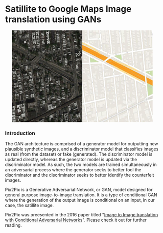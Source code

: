 # Satillite to Google Maps Image translation using GANs

<p align="center">
  <img width="460" height="300" src="https://github.com/abhishikthsagar/Projects/blob/main/Image_translation_GAN/Images/2.jpg">
</p>


### Introduction

The GAN architecture is comprised of a generator model for outputting new plausible synthetic images, and a discriminator model that classifies images as real (from the dataset) or fake (generated). The discriminator model is updated directly, whereas the generator model is updated via the discriminator model. As such, the two models are trained simultaneously in an adversarial process where the generator seeks to better fool the discriminator and the discriminator seeks to better identify the counterfeit images.

Pix2Pix is a Generative Adversarial Network, or GAN, model designed for general purpose image-to-image translation. It is a type of conditional GAN where the generation of the output image is conditional on an input, in our case, the satillite image. 

Pix2Pix was preesented in the 2016 paper titled "[Image to Image translation with Conditional Adversarial Networks](https://arxiv.org/abs/1611.07004)". Please check it out for further reading.

